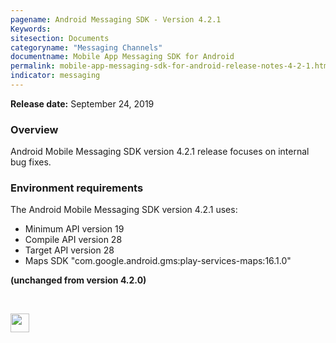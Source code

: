```yaml
---
pagename: Android Messaging SDK - Version 4.2.1
Keywords:
sitesection: Documents
categoryname: "Messaging Channels"
documentname: Mobile App Messaging SDK for Android
permalink: mobile-app-messaging-sdk-for-android-release-notes-4-2-1.html
indicator: messaging
---
```


**Release date:** September 24, 2019

### Overview

Android Mobile Messaging SDK version 4.2.1 release focuses on internal bug fixes.

### Environment requirements

The Android Mobile Messaging SDK version 4.2.1 uses:
- Minimum API version 19
- Compile API version 28
- Target API version 28
- Maps SDK "com.google.android.gms:play-services-maps:16.1.0"

**(unchanged from version 4.2.0)**

<br>
<p style="text-align: left">
<a href="mobile-app-messaging-sdk-for-android-all-release-notes.html" center><img src="/img/back-to-all-release-notes.png" style="height: 30px; width: auto;"></a></p>